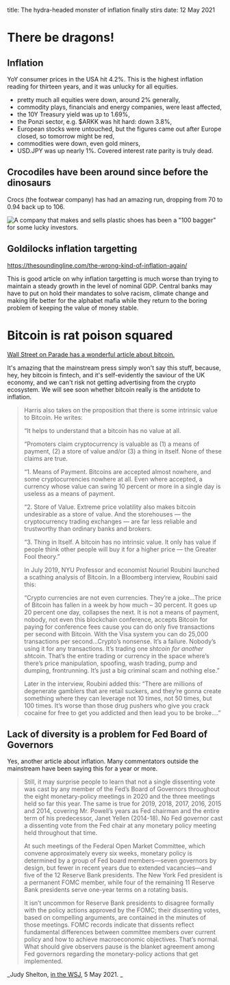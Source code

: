 title: The hydra-headed monster of inflation finally stirs
date: 12 May 2021

# There be dragons!

## Inflation

YoY consumer prices in the USA hit 4.2%. This is the highest inflation reading for thirteen years, 
and it was unlucky for all equities.

- pretty much all equities were down, around 2% generally,
- commodity plays, financials and energy companies, were least affected,
- the 10Y Treasury yield was up to 1.69%,
- the Ponzi sector, e.g. $ARKK was hit hard: down 3.8%,
- European stocks were untouched, but the figures came out after Europe closed, so tomorrow might be red,
- commodities were down, even gold miners,
- USD.JPY was up nearly 1%.  Covered interest rate parity is truly dead.

## Crocodiles have been around since before the dinosaurs

Crocs (the footwear company) has had an amazing run, dropping from 70 to 0.94 back up to 106.  

![A company that makes and sells plastic shoes has been a "100 bagger" for some lucky investors.](https://compoundadvisors.com/wp-content/uploads/2021/05/crox-5-6.png)

## Goldilocks inflation targetting 

https://thesoundingline.com/the-wrong-kind-of-inflation-again/

This is good article on why inflation targetting is much worse than trying to maintain a steady growth in the level of nominal GDP. 
Central banks may have to put on hold their mandates to solve racism, climate change and making life better for the alphabet mafia while they return to the boring problem of keeping the value of money stable.

# Bitcoin is rat poison squared

[Wall Street on Parade has a wonderful article about bitcoin.](https://wallstreetonparade.com/2021/05/the-smartest-guys-in-the-room-call-bitcoin-rat-poison-squared-a-colossal-pump-and-dump-scheme-and-a-big-criminal-scam-but-federal-regulators-look/)

It's amazing that the mainstream press simply won't say this stuff, because, hey, hey bitcoin is fintech, and it's self-evidently the saviour of the UK economy, and we can't risk not getting advertising from the crypto ecosystem. We will see soon whether bitcoin really is the antidote to inflation.

> Harris also takes on the proposition that there is some intrinsic value to Bitcoin. He writes:
> 
> “It helps to understand that a bitcoin has no value at all.
> 
> “Promoters claim cryptocurrency is valuable as (1) a means of payment, (2) a store of value and/or (3) a thing in itself. None of these claims are true.
> 
> “1. Means of Payment. Bitcoins are accepted almost nowhere, and some cryptocurrencies nowhere at all. Even where accepted, a currency whose value can swing 10 percent or more in a single day is useless as a means of payment.
> 
> “2. Store of Value. Extreme price volatility also makes bitcoin undesirable as a store of value. And the storehouses — the cryptocurrency trading exchanges — are far less reliable and trustworthy than ordinary banks and brokers.
> 
> “3. Thing in Itself. A bitcoin has no intrinsic value. It only has value if people think other people will buy it for a higher price — the Greater Fool theory.”
> 
> In July 2019, NYU Professor and economist Nouriel Roubini launched a scathing analysis of Bitcoin. In a Bloomberg interview, Roubini said this:
> 
> “Crypto currencies are not even currencies. They’re a joke…The price of Bitcoin has fallen in a week by how much – 30 percent. It goes up 20 percent one day, collapses the next. It is not a means of payment, nobody, not even this blockchain conference, accepts Bitcoin for paying for conference fees cause you can do only five transactions per second with Bitcoin. With the Visa system you can do 25,000 transactions per second…Crypto’s nonsense. It’s a failure. Nobody’s using it for any transactions. It’s trading one sh*tcoin for another sh*tcoin. That’s the entire trading or currency in the space where’s there’s price manipulation, spoofing, wash trading, pump and dumping, frontrunning. It’s just a big criminal scam and nothing else.”
> 
> Later in the interview, Roubini added this: “There are millions of degenerate gamblers that are retail suckers, and they’re gonna create something where they can leverage not 10 times, not 50 times, but 100 times. It’s worse than those drug pushers who give you crack cocaine for free to get you addicted and then lead you to be broke….”

## Lack of diversity is a problem for Fed Board of Governors

Yes, another article about inflation. Many commentators outside the mainstream have been saying this for a year or more. 

> Still, it may surprise people to learn that not a single dissenting vote was cast by any member of the Fed’s Board of Governors throughout the eight monetary-policy meetings in 2020 and the three meetings held so far this year. The same is true for 2019, 2018, 2017, 2016, 2015 and 2014, covering Mr. Powell’s years as Fed chairman and the entire term of his predecessor, Janet Yellen (2014-18). No Fed governor cast a dissenting vote from the Fed chair at any monetary policy meeting held throughout that time.
> 
> At such meetings of the Federal Open Market Committee, which convene approximately every six weeks, monetary policy is determined by a group of Fed board members—seven governors by design, but fewer in recent years due to extended vacancies—and five of the 12 Reserve Bank presidents. The New York Fed president is a permanent FOMC member, while four of the remaining 11 Reserve Bank presidents serve one-year terms on a rotating basis.
> 
> It isn’t uncommon for Reserve Bank presidents to disagree formally with the policy actions approved by the FOMC; their dissenting votes, based on compelling arguments, are contained in the minutes of those meetings. FOMC records indicate that dissents reflect fundamental differences between committee members over current policy and how to achieve macroeconomic objectives. That’s normal. What should give observers pause is the blanket agreement among Fed governors regarding the monetary-policy actions that get implemented.

_Judy Shelton, [in the WSJ](https://www.wsj.com/articles/the-fed-board-agrees-never-to-disagree-11620146305), 5 May 2021. _